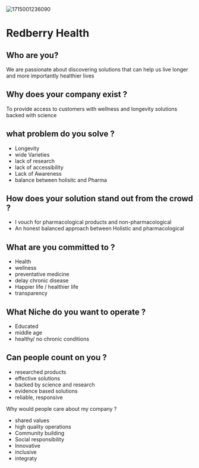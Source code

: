  ![1715001236090](https://github.com/user-attachments/assets/971a1288-2e87-40d1-aeea-a4b8da139cb2)
# Redberry Health
## Who are you?
We are passionate about discovering solutions that can help us live longer and more importantly healthier lives

## Why does your company exist ?
To provide access to customers with wellness  and longevity solutions backed with science

## what problem do you solve ?
- Longevity 
- wide Varieties 
- lack of research
- lack of accessibility 
- Lack of Awareness 
- balance between holisitc and Pharma

## How does your solution stand out from the crowd ?
- I vouch for pharmacological products and non-pharmacological 
- An honest balanced approach between Holistic and pharmacological

## What are you committed to ?
- Health 
- wellness
- preventative medicine 
- delay chronic disease 
- Happier life / healthier life 
- transparency

## What Niche do you want to operate ?
- Educated
- middle age
- healthy/ no chronic conditions 

## Can people count on you ?
- researched products 
- effective solutions 
- backed by science and research 
- evidence based solutions 
- reliable, responsive

Why would people care about my company ?
- shared values
- high quality operations 
- Community building 
- Social responsibility 
- Innovative 
- inclusive 
- integraty
